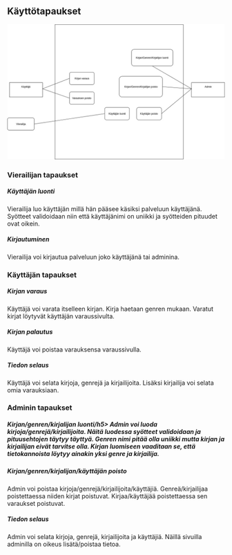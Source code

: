 <h2>Käyttötapaukset</h2>

![kayttotapauskaavio](/documentation/kayttotapauskaavio.jpg)

<h3>Vierailijan tapaukset</h3>

<h5>Käyttäjän luonti</h5>
Vierailija luo käyttäjän millä hän pääsee käsiksi palveluun käyttäjänä. Syötteet validoidaan niin että käyttäjänimi on uniikki
ja syötteiden pituudet ovat oikein.

<h5>Kirjautuminen</h5>
Vierailija voi kirjautua palveluun joko käyttäjänä tai adminina.

<h3>Käyttäjän tapaukset</h3>

<h5>Kirjan varaus</h5>
Käyttäjä voi varata itselleen kirjan. Kirja haetaan genren mukaan. Varatut kirjat löytyvät käyttäjän varaussivulta.

<h5>Kirjan palautus</h5>
Käyttäjä voi poistaa varauksensa varaussivulla.

<h5>Tiedon selaus</h5>
Käyttäjä voi selata kirjoja, genrejä ja kirjailijoita. Lisäksi kirjailija voi selata omia varauksiaan.

<h3>Adminin tapaukset</h3>

<h5>Kirjan/genren/kirjalijan luonti/h5>
Admin voi luoda kirjoja/genrejä/kirjailijoita. Näitä luodessa syötteet validoidaan ja pituusehtojen täytyy täyttyä. Genren 
nimi pitää olla uniikki mutta kirjan ja kirjailijan eivät tarvitse olla. Kirjan luomiseen vaaditaan se, että tietokannoista 
löytyy ainakin yksi genre ja kirjailija. 

<h5>Kirjan/genren/kirjalijan/käyttäjän poisto</h5>
Admin voi poistaa kirjoja/genrejä/kirjailijoita/käyttäjiä. Genreä/kirjailijaa poistettaessa niiden kirjat poistuvat. 
Kirjaa/käyttäjää poistettaessa sen varaukset poistuvat.

<h5>Tiedon selaus</h5>
Admin voi selata kirjoja, genrejä, kirjailijoita ja käyttäjiä. Näillä sivuilla adminilla on oikeus lisätä/poistaa tietoa.

